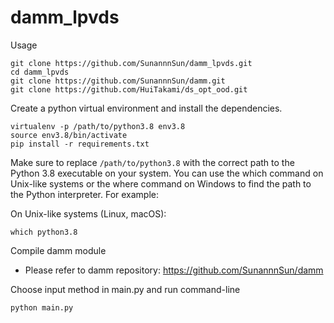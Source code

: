 # damm_lpvds


Usage


```
git clone https://github.com/SunannnSun/damm_lpvds.git
cd damm_lpvds
git clone https://github.com/SunannnSun/damm.git
git clone https://github.com/HuiTakami/ds_opt_ood.git
```


Create a python virtual environment and install the dependencies.

```
virtualenv -p /path/to/python3.8 env3.8
source env3.8/bin/activate
pip install -r requirements.txt
```

Make sure to replace `/path/to/python3.8` with the correct path to the Python 3.8 executable on your system. You can use the which command on Unix-like systems or the where command on Windows to find the path to the Python interpreter. For example:

On Unix-like systems (Linux, macOS):

```
which python3.8
```

Compile damm module
- Please refer to damm repository: https://github.com/SunannnSun/damm

Choose input method in main.py and run command-line
```
python main.py
```
